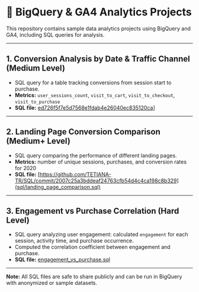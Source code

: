 # 🔹 BigQuery & GA4 Analytics Projects

This repository contains sample data analytics projects using BigQuery and GA4, including SQL queries for analysis.

---

## 1. Conversion Analysis by Date & Traffic Channel (Medium Level)
- SQL query for a table tracking conversions from session start to purchase.
- **Metrics:** `user_sessions_count`, `visit_to_cart`, `visit_to_checkout`, `visit_to_purchase`
- **SQL file:** [ed726f5f7e5d7568e1fdab4e26040ec835120ca](https://github.com/TETIANA-TR/SQL/commit/2ed726f5f7e5d7568e1fdab4e26040ec835120ca)]

---

## 2. Landing Page Conversion Comparison (Medium+ Level)
- SQL query comparing the performance of different landing pages.
- **Metrics:** number of unique sessions, purchases, and conversion rates for 2020
- **SQL file:** [https://github.com/TETIANA-TR/SQL/commit/2007c25a3bddeaf24763cfb54d4c4ca198c8b329](sql/landing_page_comparison.sql)

---

## 3. Engagement vs Purchase Correlation (Hard Level)
- SQL query analyzing user engagement: calculated `engagement` for each session, activity time, and purchase occurrence.
- Computed the correlation coefficient between engagement and purchase.
- **SQL file:** [engagement_vs_purchase.sql](sql/engagement_vs_purchase.sql)

---

**Note:** All SQL files are safe to share publicly and can be run in BigQuery with anonymized or sample datasets.
